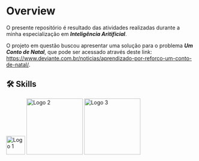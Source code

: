 
# Overview
O presente repositório é resultado das atividades realizadas durante a minha especialização em _**Inteligência Aritificial**_.

O projeto em questão buscou apresentar uma solução para o problema _**Um Conto de Natal**_, que pode ser acessado através deste link: https://www.deviante.com.br/noticias/aprendizado-por-reforco-um-conto-de-natal/.


## 🛠 Skills   
<p>
  <img src="https://upload.wikimedia.org/wikipedia/commons/c/c3/Python-logo-notext.svg" alt="Logo 1" width="50" />
  <img src="https://upload.wikimedia.org/wikipedia/commons/3/31/NumPy_logo_2020.svg" alt="Logo 2" width="150" />
  <img src="https://t4.ftcdn.net/jpg/03/98/18/19/360_F_398181949_BudYmmAeTPJwDz6HMxwf1PL3ZNIblohm.jpg" alt="Logo 3" width="150" />
</p>
